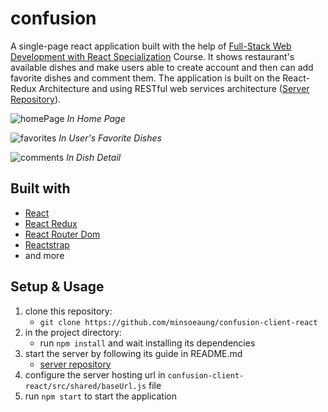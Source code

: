 # confusion
A single-page react application built with the help of [Full-Stack Web Development with React Specialization](https://www.coursera.org/specializations/full-stack-react) Course. 
It shows restaurant's available dishes and make users able to create account and then can add favorite dishes and comment them. 
The application is built on the React-Redux Architecture 
and using RESTful web services architecture ([Server Repository](https://github.com/minsoeaung/confusion-server)).

![homePage](https://i.ibb.co/8MDdyMJ/confusion-home-page.png)
*In Home Page*

![favorites](https://i.ibb.co/09YyjyM/confusion-favorite.png)
*In User's Favorite Dishes*

![comments](https://i.ibb.co/Fxp5tPV/confusion-comment.png)
*In Dish Detail*

## Built with
- [React](https://reactjs.org/)
- [React Redux](https://react-redux.js.org/)
- [React Router Dom](https://reactrouter.com/)
- [Reactstrap](https://reactstrap.github.io/?path=/story/home-installation--page)
- and more

## Setup & Usage
1. clone this repository:
   - `git clone https://github.com/minsoeaung/confusion-client-react`
2. in the project directory:
   - run `npm install` and wait installing its dependencies
3. start the server by following its guide in README.md
   - [server repository](https://github.com/minsoeaung/confusion-server)
4. configure the server hosting url in `confusion-client-react/src/shared/baseUrl.js` file
5. run `npm start` to start the application